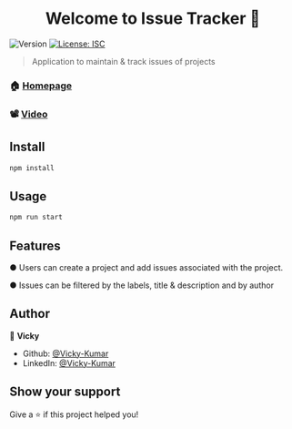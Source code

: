 <h1 align="center">Welcome to Issue Tracker 👋</h1>
<p>
  <img alt="Version" src="https://img.shields.io/badge/version-1.0.0-blue.svg?cacheSeconds=2592000" />
  <a href="#" target="_blank">
    <img alt="License: ISC" src="https://img.shields.io/badge/License-ISC-yellow.svg" />
  </a>
</p>

> Application to maintain & track issues of projects

### 🏠 [Homepage](https://issue-trackker.herokuapp.com/)

### 📽️ [Video](https://youtu.be/sMPkYeWyx-Y)

## Install

```sh
npm install
```

## Usage

```sh
npm run start
```

## Features

● Users can create a project and add issues associated with the project.

● Issues can be filtered by the labels, title & description and by author

## Author

👤 **Vicky**

* Github: [@Vicky-Kumar](https://github.com/SeaDemonGod)
* LinkedIn: [@Vicky-Kumar](https://www.linkedin.com/in/vicky-singh-130939112/)

## Show your support

Give a ⭐️ if this project helped you!